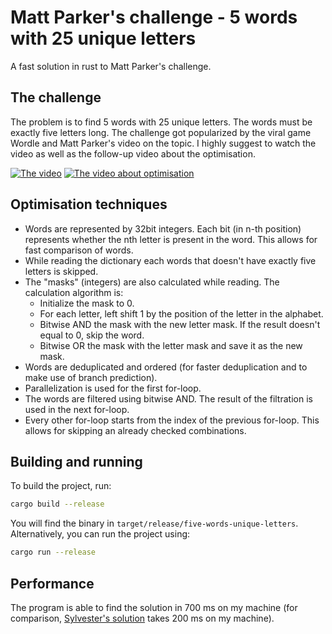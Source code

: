 # Matt Parker's challenge - 5 words with 25 unique letters

A fast solution in rust to Matt Parker's challenge.

## The challenge

The problem is to find 5 words with 25 unique letters. The words must be exactly five letters long. The challenge got
popularized by the viral game Wordle and Matt Parker's video on the topic. I highly suggest to watch the video as well
as the follow-up video about the optimisation.

[![The video](https://img.youtube.com/vi/_-AfhLQfb6w/0.jpg)](https://www.youtube.com/watch?v=_-AfhLQfb6w)
[![The video about optimisation](https://img.youtube.com/vi/c33AZBnRHks/0.jpg)](https://www.youtube.com/watch?v=c33AZBnRHks)

## Optimisation techniques

- Words are represented by 32bit integers. Each bit (in n-th position) represents whether the nth letter is present in
  the word. This allows for fast comparison of words.
- While reading the dictionary each words that doesn't have exactly five letters is skipped.
- The "masks" (integers) are also calculated while reading. The calculation algorithm is:
    - Initialize the mask to 0.
    - For each letter, left shift 1 by the position of the letter in the alphabet.
    - Bitwise AND the mask with the new letter mask. If the result doesn't equal to 0, skip the word.
    - Bitwise OR the mask with the letter mask and save it as the new mask.
- Words are deduplicated and ordered (for faster deduplication and to make use of branch prediction).
- Parallelization is used for the first for-loop.
- The words are filtered using bitwise AND. The result of the filtration is used in the next for-loop.
- Every other for-loop starts from the index of the previous for-loop. This allows for skipping an already checked
  combinations.

## Building and running

To build the project, run:

```bash
cargo build --release
```

You will find the binary in `target/release/five-words-unique-letters`. Alternatively, you can run the project using:

```bash
cargo run --release
```

## Performance

The program is able to find the solution in 700 ms on my machine (for
comparison, [Sylvester's solution](https://github.com/oisyn/parkerwords) takes 200 ms on
my machine).